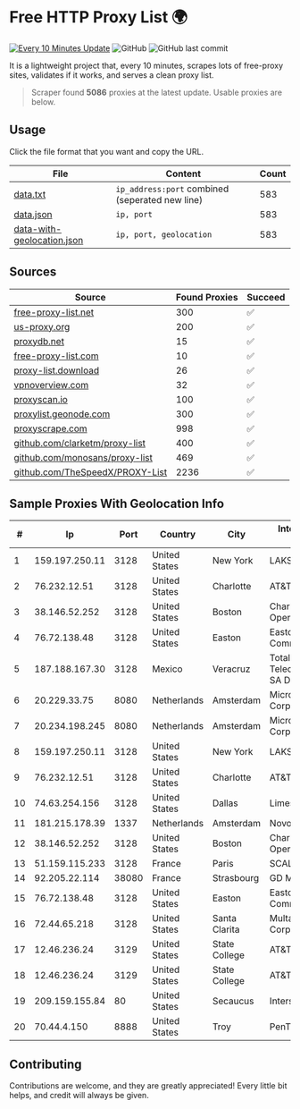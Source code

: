 
# Free HTTP Proxy List 🌍

[![Every 10 Minutes Update](https://github.com/mertguvencli/http-proxy-list/actions/workflows/main.yml/badge.svg?branch=main)](https://github.com/mertguvencli/http-proxy-list/actions/workflows/main.yml)
![GitHub](https://img.shields.io/github/license/mertguvencli/http-proxy-list)
![GitHub last commit](https://img.shields.io/github/last-commit/mertguvencli/http-proxy-list)

It is a lightweight project that, every 10 minutes, scrapes lots of free-proxy sites, validates if it works, and serves a clean proxy list.


> Scraper found **5086** proxies at the latest update. Usable proxies are below.

## Usage

Click the file format that you want and copy the URL.


|File|Content|Count|
|----|-------|-----|
|[data.txt](https://raw.githubusercontent.com/mertguvencli/http-proxy-list/main/proxy-list/data.txt)|`ip_address:port` combined (seperated new line)|583|
|[data.json](https://raw.githubusercontent.com/mertguvencli/http-proxy-list/main/proxy-list/data.json)|`ip, port`|583|
|[data-with-geolocation.json](https://raw.githubusercontent.com/mertguvencli/http-proxy-list/main/proxy-list/data-with-geolocation.json)|`ip, port, geolocation`|583|

## Sources

|Source|Found Proxies|Succeed|
|------|-------------|-------|
|[free-proxy-list.net](https://free-proxy-list.net)|300|✅|
|[us-proxy.org](https://www.us-proxy.org)|200|✅|
|[proxydb.net](http://proxydb.net)|15|✅|
|[free-proxy-list.com](https://free-proxy-list.com/?page=&port=&type%5B%5D=http&type%5B%5D=https&up_time=0&search=Search)|10|✅|
|[proxy-list.download](https://www.proxy-list.download/HTTP)|26|✅|
|[vpnoverview.com](https://vpnoverview.com/privacy/anonymous-browsing/free-proxy-servers)|32|✅|
|[proxyscan.io](https://www.proxyscan.io)|100|✅|
|[proxylist.geonode.com](https://proxylist.geonode.com/api/proxy-list?limit=300&page=1&sort_by=lastChecked&sort_type=desc&protocols=http,https)|300|✅|
|[proxyscrape.com](https://api.proxyscrape.com/v2/?request=displayproxies&protocol=http&timeout=10000&country=all&ssl=all&anonymity=all)|998|✅|
|[github.com/clarketm/proxy-list](https://raw.githubusercontent.com/clarketm/proxy-list/master/proxy-list-raw.txt)|400|✅|
|[github.com/monosans/proxy-list](https://raw.githubusercontent.com/monosans/proxy-list/main/proxies/http.txt)|469|✅|
|[github.com/TheSpeedX/PROXY-List](https://raw.githubusercontent.com/TheSpeedX/PROXY-List/master/http.txt)|2236|✅|


## Sample Proxies With Geolocation Info

|#|Ip|Port|Country|City|Internet Service Provider|
|-|--|----|-------|----|-------------------------|
|1|159.197.250.11|3128|United States|New York|LAKSH|
|2|76.232.12.51|3128|United States|Charlotte|AT&T Services, Inc.|
|3|38.146.52.252|3128|United States|Boston|Charles River Operation|
|4|76.72.138.48|3128|United States|Easton|Easton Utilities Commission|
|5|187.188.167.30|3128|Mexico|Veracruz|Total Play Telecomunicaciones SA De CV|
|6|20.229.33.75|8080|Netherlands|Amsterdam|Microsoft Corporation|
|7|20.234.198.245|8080|Netherlands|Amsterdam|Microsoft Corporation|
|8|159.197.250.11|3128|United States|New York|LAKSH|
|9|76.232.12.51|3128|United States|Charlotte|AT&T Services, Inc.|
|10|74.63.254.156|3128|United States|Dallas|Limestone Networks|
|11|181.215.178.39|1337|Netherlands|Amsterdam|NovoServe B.V.|
|12|38.146.52.252|3128|United States|Boston|Charles River Operation|
|13|51.159.115.233|3128|France|Paris|SCALEWAY|
|14|92.205.22.114|38080|France|Strasbourg|GD MASS Network|
|15|76.72.138.48|3128|United States|Easton|Easton Utilities Commission|
|16|72.44.65.218|3128|United States|Santa Clarita|Multacom Corporation|
|17|12.46.236.24|3129|United States|State College|AT&T Services, Inc.|
|18|12.46.236.24|3129|United States|State College|AT&T Services, Inc.|
|19|209.159.155.84|80|United States|Secaucus|Interserver, Inc|
|20|70.44.4.150|8888|United States|Troy|PenTeleData Inc.|



## Contributing

Contributions are welcome, and they are greatly appreciated! Every
little bit helps, and credit will always be given.

